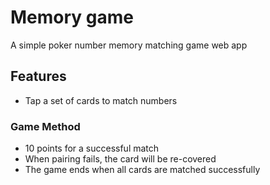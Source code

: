 # Memory game
A simple poker number memory matching game web app

## Features
- Tap a set of cards to match numbers

### Game Method
- 10 points for a successful match
- When pairing fails, the card will be re-covered
- The game ends when all cards are matched successfully